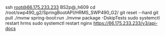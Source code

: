 ssh root@66.175.233.233
BS2p@_h609
cd /root/swp490_g2/SpringBootAPI/HRMS_SWP490_G2/
git reset --hard
git pull
./mvnw spring-boot:run
./mvnw package -DskipTests
sudo systemctl restart hrms
sudo systemctl restart nginx
https://66.175.233.233/v3/api-docs
